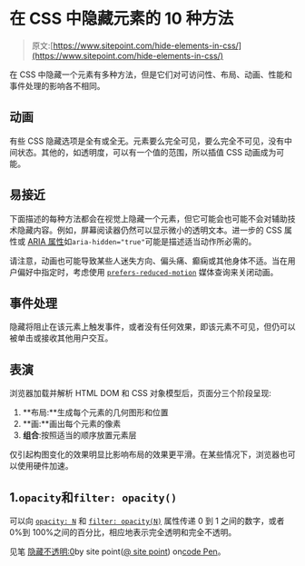 # 在 CSS 中隐藏元素的 10 种方法

> 原文:[https://www.sitepoint.com/hide-elements-in-css/](https://www.sitepoint.com/hide-elements-in-css/)

在 CSS 中隐藏一个元素有多种方法，但是它们对可访问性、布局、动画、性能和事件处理的影响各不相同。

## 动画

有些 CSS 隐藏选项是全有或全无。元素要么完全可见，要么完全不可见，没有中间状态。其他的，如透明度，可以有一个值的范围，所以插值 CSS 动画成为可能。

## 易接近

下面描述的每种方法都会在视觉上隐藏一个元素，但它可能会也可能不会对辅助技术隐藏内容。例如，屏幕阅读器仍然可以显示微小的透明文本。进一步的 CSS 属性或 [ARIA 属性](https://developer.mozilla.org/en-US/docs/Web/Accessibility/ARIA)如`aria-hidden="true"`可能是描述适当动作所必需的。

请注意，动画也可能导致某些人迷失方向、偏头痛、癫痫或其他身体不适。当在用户偏好中指定时，考虑使用 [`prefers-reduced-motion`](https://developer.mozilla.org/en-US/docs/Web/CSS/@media/prefers-reduced-motion) 媒体查询来关闭动画。

## 事件处理

隐藏将阻止在该元素上触发事件，或者没有任何效果，即该元素不可见，但仍可以被单击或接收其他用户交互。

## 表演

浏览器加载并解析 HTML DOM 和 CSS 对象模型后，页面分三个阶段呈现:

1.  **布局:**生成每个元素的几何图形和位置
2.  **画:**画出每个元素的像素
3.  **组合**:按照适当的顺序放置元素层

仅引起构图变化的效果明显比影响布局的效果更平滑。在某些情况下，浏览器也可以使用硬件加速。

## 1.`opacity`和`filter: opacity()`

可以向 [`opacity: N`](https://developer.mozilla.org/en-US/docs/Web/CSS/opacity) 和 [`filter: opacity(N)`](https://developer.mozilla.org/en-US/docs/Web/CSS/filter) 属性传递 0 到 1 之间的数字，或者 0%到 100%之间的百分比，相应地表示完全透明和完全不透明。

见笔 [隐藏不透明:0](https://codepen.io/SitePoint/pen/vYOgMKx)by site point([@ site point](https://codepen.io/SitePoint))
on[code Pen](https://codepen.io)。